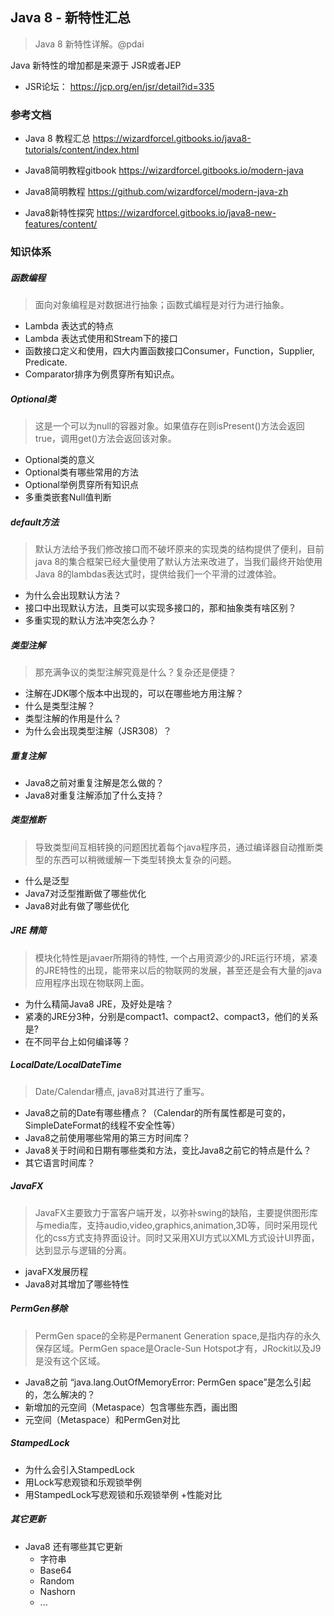## Java 8 - 新特性汇总

> Java 8 新特性详解。@pdai

Java 新特性的增加都是来源于 JSR或者JEP

+ JSR论坛： https://jcp.org/en/jsr/detail?id=335

### 参考文档

+ Java 8 教程汇总 https://wizardforcel.gitbooks.io/java8-tutorials/content/index.html

+ Java8简明教程gitbook https://wizardforcel.gitbooks.io/modern-java

+ Java8简明教程 https://github.com/wizardforcel/modern-java-zh

+ Java8新特性探究 https://wizardforcel.gitbooks.io/java8-new-features/content/

### 知识体系

##### 函数编程 
> 面向对象编程是对数据进行抽象；函数式编程是对行为进行抽象。

+ Lambda 表达式的特点
+ Lambda 表达式使用和Stream下的接口
+ 函数接口定义和使用，四大内置函数接口Consumer，Function，Supplier, Predicate.
+ Comparator排序为例贯穿所有知识点。

##### Optional类
> 这是一个可以为null的容器对象。如果值存在则isPresent()方法会返回true，调用get()方法会返回该对象。

+ Optional类的意义
+ Optional类有哪些常用的方法
+ Optional举例贯穿所有知识点
+ 多重类嵌套Null值判断

##### default方法
> 默认方法给予我们修改接口而不破坏原来的实现类的结构提供了便利，目前java 8的集合框架已经大量使用了默认方法来改进了，当我们最终开始使用Java 8的lambdas表达式时，提供给我们一个平滑的过渡体验。

+ 为什么会出现默认方法？
+ 接口中出现默认方法，且类可以实现多接口的，那和抽象类有啥区别？
+ 多重实现的默认方法冲突怎么办？

##### 类型注解
> 那充满争议的类型注解究竟是什么？复杂还是便捷？

+ 注解在JDK哪个版本中出现的，可以在哪些地方用注解？
+ 什么是类型注解？
+ 类型注解的作用是什么？
+ 为什么会出现类型注解（JSR308）？

##### 重复注解

+ Java8之前对重复注解是怎么做的？
+ Java8对重复注解添加了什么支持？

##### 类型推断
> 导致类型间互相转换的问题困扰着每个java程序员，通过编译器自动推断类型的东西可以稍微缓解一下类型转换太复杂的问题。

+ 什么是泛型
+ Java7对泛型推断做了哪些优化
+ Java8对此有做了哪些优化

##### JRE 精简
> 模块化特性是javaer所期待的特性, 一个占用资源少的JRE运行环境，紧凑的JRE特性的出现，能带来以后的物联网的发展，甚至还是会有大量的java应用程序出现在物联网上面。

+ 为什么精简Java8 JRE，及好处是啥？
+ 紧凑的JRE分3种，分别是compact1、compact2、compact3，他们的关系是?
+ 在不同平台上如何编译等？

##### LocalDate/LocalDateTime
> Date/Calendar槽点, java8对其进行了重写。

+ Java8之前的Date有哪些槽点？（Calendar的所有属性都是可变的，SimpleDateFormat的线程不安全性等）
+ Java8之前使用哪些常用的第三方时间库？
+ Java8关于时间和日期有哪些类和方法，变比Java8之前它的特点是什么？
+ 其它语言时间库？

##### JavaFX
> JavaFX主要致力于富客户端开发，以弥补swing的缺陷，主要提供图形库与media库，支持audio,video,graphics,animation,3D等，同时采用现代化的css方式支持界面设计。同时又采用XUI方式以XML方式设计UI界面，达到显示与逻辑的分离。

+ javaFX发展历程
+ Java8对其增加了哪些特性

##### PermGen移除
> PermGen space的全称是Permanent Generation space,是指内存的永久保存区域。PermGen space是Oracle-Sun Hotspot才有，JRockit以及J9是没有这个区域。
+ Java8之前 “java.lang.OutOfMemoryError: PermGen space”是怎么引起的，怎么解决的？
+ 新增加的元空间（Metaspace）包含哪些东西，画出图
+ 元空间（Metaspace）和PermGen对比

##### StampedLock

+ 为什么会引入StampedLock
+ 用Lock写悲观锁和乐观锁举例
+ 用StampedLock写悲观锁和乐观锁举例
+性能对比

##### 其它更新

+ Java8 还有哪些其它更新
	+ 字符串
	+ Base64
	+ Random
	+ Nashorn
	+ ...

